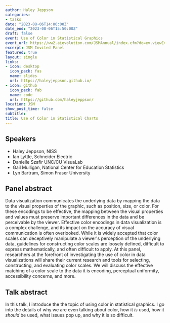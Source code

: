 ```yaml
---
author: Haley Jeppson
categories:
- talks
date: "2023-08-06T14:00:00Z"
date_end: "2023-08-06T15:50:00Z"
draft: false
event: Use of Color in Statistical Graphics
event_url: https://ww2.aievolution.com/JSMAnnual/index.cfm?do=ev.viewEv&ev=1842
excerpt: JSM Invited Panel
featured: true
layout: single
links:
- icon: desktop
  icon_pack: fas
  name: slides
  url: https://haleyjeppson.github.io/
- icon: github
  icon_pack: fab
  name: code
  url: https://github.com/haleyjeppson/
location: JSM
show_post_time: false
subtitle: 
title: Use of Color in Statistical Charts
---
```


## Speakers

- Haley Jeppson, NISS
- Ian Lyttle, Schneider Electric
- Danielle Szafir  UNC/CU VisuaLab
- Gail Mulligan, National Center for Education Statistics
- Lyn Bartram, Simon Fraser University



## Panel abstract

Data visualization communicates the underlying data by mapping the data to the visual properties of the graphic, such as position, size, or color. For these encodings to be effective, the mapping between the visual properties and values must preserve important differences in the data and be perceivable by the viewer. Effective color encodings in data visualization is a complex challenge, and its impact on the accuracy of visual communication is often overlooked. While it is widely accepted that color scales can deceptively manipulate a viewer's perception of the underlying data, guidelines for constructing color scales are loosely defined, difficult to express mathematically, and often difficult to apply. At this panel, researchers at the forefront of investigating the use of color in data visualizations will share their current research and tools for selecting, constructing, and evaluating color scales. We will discuss the effective matching of a color scale to the data it is encoding, perceptual uniformity, accessibility concerns, and more.


## Talk abstract

In this talk, I introduce the the topic of using color in statistical graphics. I go into the details of why we are even talking about color, how it *is* used, how it *should* be used, what issues pop up, and why it is so difficult.



